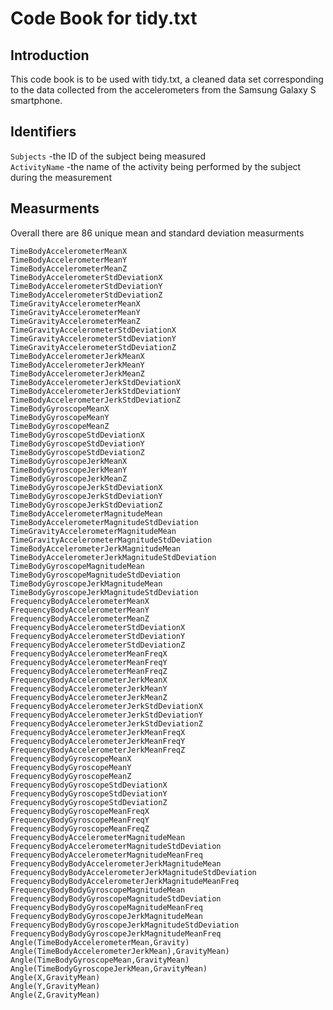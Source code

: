 # Code Book for tidy.txt

## Introduction
This code book is to be used with tidy.txt, a cleaned data set corresponding to the data collected from the accelerometers from the Samsung Galaxy S smartphone.

## Identifiers

`Subjects` -the ID of the subject being measured     
`ActivityName` -the name of the activity being performed by the subject during the measurement

## Measurments
Overall there are 86 unique mean and standard deviation measurments 

`TimeBodyAccelerometerMeanX`                             
`TimeBodyAccelerometerMeanY`                             
`TimeBodyAccelerometerMeanZ`                             
`TimeBodyAccelerometerStdDeviationX`                     
`TimeBodyAccelerometerStdDeviationY`                     
`TimeBodyAccelerometerStdDeviationZ`                     
`TimeGravityAccelerometerMeanX`                          
`TimeGravityAccelerometerMeanY`                          
`TimeGravityAccelerometerMeanZ`                          
`TimeGravityAccelerometerStdDeviationX`                  
`TimeGravityAccelerometerStdDeviationY`                  
`TimeGravityAccelerometerStdDeviationZ`                  
`TimeBodyAccelerometerJerkMeanX`                         
`TimeBodyAccelerometerJerkMeanY`                         
`TimeBodyAccelerometerJerkMeanZ`                         
`TimeBodyAccelerometerJerkStdDeviationX`                 
`TimeBodyAccelerometerJerkStdDeviationY`                 
`TimeBodyAccelerometerJerkStdDeviationZ`                 
`TimeBodyGyroscopeMeanX`                                 
`TimeBodyGyroscopeMeanY`                                 
`TimeBodyGyroscopeMeanZ`                                 
`TimeBodyGyroscopeStdDeviationX`                         
`TimeBodyGyroscopeStdDeviationY`                         
`TimeBodyGyroscopeStdDeviationZ`                         
`TimeBodyGyroscopeJerkMeanX`                             
`TimeBodyGyroscopeJerkMeanY`                             
`TimeBodyGyroscopeJerkMeanZ`                             
`TimeBodyGyroscopeJerkStdDeviationX`                     
`TimeBodyGyroscopeJerkStdDeviationY`                     
`TimeBodyGyroscopeJerkStdDeviationZ`                     
`TimeBodyAccelerometerMagnitudeMean`                     
`TimeBodyAccelerometerMagnitudeStdDeviation`             
`TimeGravityAccelerometerMagnitudeMean`                  
`TimeGravityAccelerometerMagnitudeStdDeviation`          
`TimeBodyAccelerometerJerkMagnitudeMean`                 
`TimeBodyAccelerometerJerkMagnitudeStdDeviation`         
`TimeBodyGyroscopeMagnitudeMean`                         
`TimeBodyGyroscopeMagnitudeStdDeviation`                 
`TimeBodyGyroscopeJerkMagnitudeMean`                     
`TimeBodyGyroscopeJerkMagnitudeStdDeviation`             
`FrequencyBodyAccelerometerMeanX`                        
`FrequencyBodyAccelerometerMeanY`                        
`FrequencyBodyAccelerometerMeanZ`                        
`FrequencyBodyAccelerometerStdDeviationX`                
`FrequencyBodyAccelerometerStdDeviationY`                
`FrequencyBodyAccelerometerStdDeviationZ`                
`FrequencyBodyAccelerometerMeanFreqX`                    
`FrequencyBodyAccelerometerMeanFreqY`                    
`FrequencyBodyAccelerometerMeanFreqZ`                    
`FrequencyBodyAccelerometerJerkMeanX`                    
`FrequencyBodyAccelerometerJerkMeanY`                    
`FrequencyBodyAccelerometerJerkMeanZ`                    
`FrequencyBodyAccelerometerJerkStdDeviationX`            
`FrequencyBodyAccelerometerJerkStdDeviationY`            
`FrequencyBodyAccelerometerJerkStdDeviationZ`            
`FrequencyBodyAccelerometerJerkMeanFreqX`   
`FrequencyBodyAccelerometerJerkMeanFreqY`                
`FrequencyBodyAccelerometerJerkMeanFreqZ`                
`FrequencyBodyGyroscopeMeanX`                            
`FrequencyBodyGyroscopeMeanY`                            
`FrequencyBodyGyroscopeMeanZ`                            
`FrequencyBodyGyroscopeStdDeviationX`                    
`FrequencyBodyGyroscopeStdDeviationY`                    
`FrequencyBodyGyroscopeStdDeviationZ`                    
`FrequencyBodyGyroscopeMeanFreqX`                        
`FrequencyBodyGyroscopeMeanFreqY`                        
`FrequencyBodyGyroscopeMeanFreqZ`                        
`FrequencyBodyAccelerometerMagnitudeMean`                
`FrequencyBodyAccelerometerMagnitudeStdDeviation`        
`FrequencyBodyAccelerometerMagnitudeMeanFreq`            
`FrequencyBodyBodyAccelerometerJerkMagnitudeMean`        
`FrequencyBodyBodyAccelerometerJerkMagnitudeStdDeviation`  
`FrequencyBodyBodyAccelerometerJerkMagnitudeMeanFreq`    
`FrequencyBodyBodyGyroscopeMagnitudeMean`                
`FrequencyBodyBodyGyroscopeMagnitudeStdDeviation`        
`FrequencyBodyBodyGyroscopeMagnitudeMeanFreq`            
`FrequencyBodyBodyGyroscopeJerkMagnitudeMean`            
`FrequencyBodyBodyGyroscopeJerkMagnitudeStdDeviation`    
`FrequencyBodyBodyGyroscopeJerkMagnitudeMeanFreq`        
`Angle(TimeBodyAccelerometerMean,Gravity)`               
`Angle(TimeBodyAccelerometerJerkMean),GravityMean)`      
`Angle(TimeBodyGyroscopeMean,GravityMean)`               
`Angle(TimeBodyGyroscopeJerkMean,GravityMean)`           
`Angle(X,GravityMean)`                                   
`Angle(Y,GravityMean)`                                   
`Angle(Z,GravityMean)`
